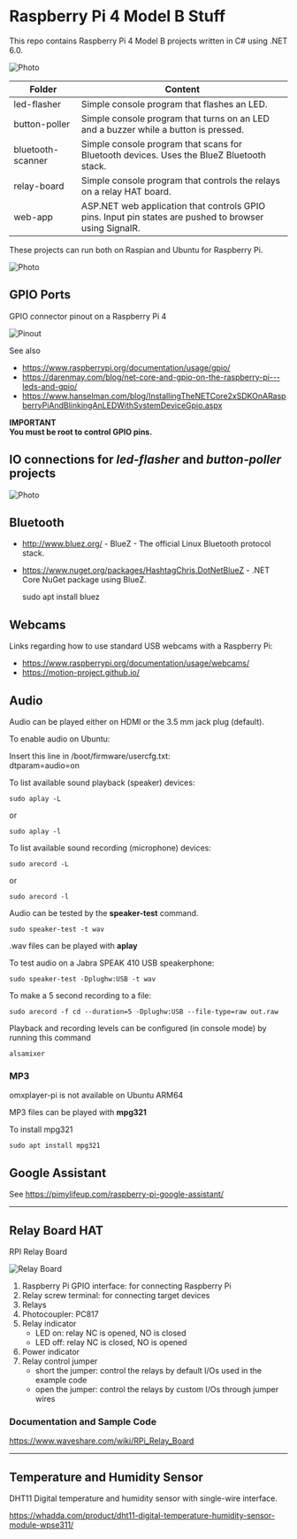 # Raspberry Pi 4 Model B Stuff
This repo contains Raspberry Pi 4 Model B projects written in C# using .NET 6.0.

![Photo](images/RaspberryPi4.jpg)


| Folder | Content |
|--------|---------|
| led-flasher       | Simple console program that flashes an LED. |
| button-poller     | Simple console program that turns on an LED and a buzzer while a button is pressed. |
| bluetooth-scanner | Simple console program that scans for Bluetooth devices. Uses the BlueZ Bluetooth stack. |
| relay-board       | Simple console program that controls the relays on a relay HAT board. |
| web-app           | ASP.NET web application that controls GPIO pins. Input pin states are pushed to browser using SignalR. |

These projects can run both on Raspian and Ubuntu for Raspberry Pi.

![Photo](images/photo.jpg)

## GPIO Ports

GPIO connector pinout on a Raspberry Pi 4

![Pinout](images/Pi4_GPIO.png)

See also 
* https://www.raspberrypi.org/documentation/usage/gpio/
* https://darenmay.com/blog/net-core-and-gpio-on-the-raspberry-pi---leds-and-gpio/
* https://www.hanselman.com/blog/InstallingTheNETCore2xSDKOnARaspberryPiAndBlinkingAnLEDWithSystemDeviceGpio.aspx

**IMPORTANT**<br/>
**You must be root to control GPIO pins.**

## IO connections for *led-flasher* and *button-poller* projects

![Photo](images/pi-with-io.jpg)

## Bluetooth
* http://www.bluez.org/ - BlueZ - The official Linux Bluetooth protocol stack.
* https://www.nuget.org/packages/HashtagChris.DotNetBlueZ - .NET Core NuGet package using BlueZ.

    sudo apt install bluez

## Webcams

Links regarding how to use standard USB webcams with a Raspberry Pi:

* https://www.raspberrypi.org/documentation/usage/webcams/
* https://motion-project.github.io/

## Audio

Audio can be played either on HDMI or the 3.5 mm jack plug (default).

To enable audio on Ubuntu:

Insert this line in /boot/firmware/usercfg.txt:<br />
dtparam=audio=on

To list available sound playback (speaker) devices:

    sudo aplay -L
or 

    sudo aplay -l

To list available sound recording (microphone) devices:

    sudo arecord -L

or 

    sudo arecord -l

Audio can be tested by the **speaker-test** command.

    sudo speaker-test -t wav

.wav files can be played with **aplay**

To test audio on a Jabra SPEAK 410 USB speakerphone:

    sudo speaker-test -Dplughw:USB -t wav

To make a 5 second recording to a file:

    sudo arecord -f cd --duration=5 -Dplughw:USB --file-type=raw out.raw

Playback and recording levels can be configured (in console mode) by running this command

    alsamixer

### MP3

omxplayer-pi is not available on Ubuntu ARM64

MP3 files can be played with **mpg321**

To install mpg321

    sudo apt install mpg321

## Google Assistant

See https://pimylifeup.com/raspberry-pi-google-assistant/

--------------

## Relay Board HAT

RPI Relay Board

![Relay Board](images/relay-board-components.jpg)

1. Raspberry Pi GPIO interface: for connecting Raspberry Pi
2. Relay screw terminal: for connecting target devices
3. Relays
4. Photocoupler: PC817
5. Relay indicator
   * LED on: relay NC is opened, NO is closed
   * LED off: relay NC is closed, NO is opened
6. Power indicator
7. Relay control jumper
   * short the jumper: control the relays by default I/Os used in the example code
   * open the jumper: control the relays by custom I/Os through jumper wires

### Documentation and Sample Code

https://www.waveshare.com/wiki/RPi_Relay_Board


--------------

## Temperature and Humidity Sensor

DHT11 Digital temperature and humidity sensor with single-wire interface.

https://whadda.com/product/dht11-digital-temperature-humidity-sensor-module-wpse311/
